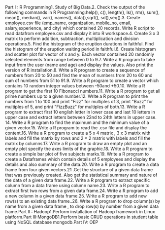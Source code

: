 Part I : R Programming1. Study of Big Data.2.  Check  the  output  of  the  following  commands  in  R  Programming:help(),  c(), length(), ls(), rm(), sum(), mean(), median(), var(), names(), data(),sqrt(), sd(),seq().3. Create employee.csv file (emp_name, organization, mobile_no, email, salary,experience,  and  city)  which  contained  20  records.  Write  R  script  to  read  datafrom employee.csv and display it into R workspace.4.  Create  3  x  3  matrix  to  perform  addition,  subtraction,  multiplication  and  division operations.5.  Find  the  histogram  of  the  eruption  durations  in  faithful.  Find  the  histogram  of  the eruption waiting period in faithful.6.  Create  histogram  and  scatter  plot  for  vector  of  x  and  y.  Each  vector  contained  20 randomly selected elements from range between 0 to 9.7. Write a R program to take input from the user (name and age) and display the values. Also print the version of R installation.8. Write a R program to create a sequence of numbers from 20 to 50 and find the mean of numbers from 20 to 60 and sum of numbers from 51 to 91.9. Write  a  R  program  to  create  a  vector  which  contains  10  random  integer  values between -50and +50.10. Write a R program to get the first 10 Fibonacci numbers.11. Write a R program to get all prime numbers up to a given number.12. Write a R program to print the numbers from 1 to 100 and print "Fizz" for multiples of 3, print "Buzz" for multiples of 5, and print "FizzBuzz" for multiples of both.13. Write a R program to extract first 10 english letter in lower case and last 10 letters in upper case and extract letters between 22nd to 24th letters in upper case.
14. Write a R program to find the maximum and the minimum value of a given vector.15. Write a R program to read the .csv file and display the content.16. Write  a  R  program  to  create  a  5  x  4  matrix  ,  3  x  3  matrix  with  labels  and  fill  the matrix by rows and 2 × 2 matrix with labels and fill the matrix by columns.17. Write a R program to draw an empty plot and an empty plot specify the axes limits of the graphic.18. Write a R program to create a simple bar plot of five subjects marks.19. Write a R program to create a Dataframes which contain details of 5 employees and display the details and also summary of the data.20. Write a R program to create a data frame from four given vectors.21  .Get  the  structure  of  a  given  data  frame  that  was  previously  created.  Also  get  the statistical summary and nature of the data of a given data frame.22. Write a R program to extract specific column from a data frame using column name.23. Write a R program to extract first two rows from a given data frame.24. Write a R program to add a new column in a given data frame.25. Write a R program to add new row(s) to an existing data frame..26. Write  a  R  program  to  drop  column(s)  by  name  from  a  given  data  frame  ,  to  drop row(s) by number from a given data frame.Part II : Hadoop1.Perform installation of Hadoop framework in Linux platform.Part III:MongoDB1.Perform basic CRUD operations in student table using NoSQL database mongodb.Part IV: OEP
